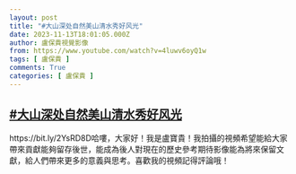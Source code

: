 ```yaml
---
layout: post
title: "#大山深处自然美山清水秀好风光"
date: 2023-11-13T18:01:05.000Z
author: 盧保貴視覺影像
from: https://www.youtube.com/watch?v=4luwv6oyQ1w
tags: [ 盧保貴 ]
comments: True
categories: [ 盧保貴 ]
---
```

<!--1699898465000-->
[#大山深处自然美山清水秀好风光](https://www.youtube.com/watch?v=4luwv6oyQ1w)
------

<div>
https://bit.ly/2YsRD8D哈嘍，大家好！我是盧寶貴！我拍攝的視頻希望能給大家帶來貢獻能夠留存後世，能成為後人對現在的歷史參考期待影像能為將來保留文獻，給人們帶來更多的意義與思考。喜歡我的視頻記得評論哦！
</div>
